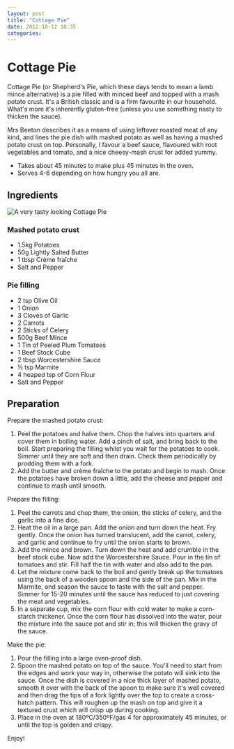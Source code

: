 ```yaml
---
layout: post
title: "Cottage Pie"
date: 2012-10-12 10:35
categories:
---
```

Cottage Pie
===========

Cottage Pie (or Shepherd's Pie, which these days tends to mean a lamb mince alternative) is a pie filled with minced beef and topped with a mash potato crust. It's a British classic and is a firm favourite in our household. What's more it's inherently gluten-free (unless you use something nasty to thicken the sauce).

Mrs Beeton describes it as a means of using leftover roasted meat of any kind, and lines the pie dish with mashed potato as well as having a mashed potato crust on top. Personally, I favour a beef sauce, flavoured with root vegetables and tomato, and a nice cheesy-mash crust for added yummy.

* Takes about 45 minutes to make plus 45 minutes in the oven.
* Serves 4-6 depending on how hungry you all are.

Ingredients
-----------

![A very tasty looking Cottage Pie](/assets/img/cottage-pie.jpg)

### Mashed potato crust

* 1.5kg Potatoes
* 50g Lightly Salted Butter
* 1 tbsp Crème fraîche
* Salt and Pepper

### Pie filling

* 2 tsp Olive Oil
* 1 Onion
* 3 Cloves of Garlic
* 2 Carrots
* 2 Sticks of Celery
* 500g Beef Mince
* 1 Tin of Peeled Plum Tomatoes
* 1 Beef Stock Cube
* 2 tbsp Worcestershire Sauce
* ½ tsp Marmite
* 4 heaped tsp of Corn Flour
* Salt and Pepper

Preparation
-----------

Prepare the mashed potato crust:

1. Peel the potatoes and halve them. Chop the halves into quarters and cover them in boiling water. Add a pinch of salt, and bring back to the boil. Start preparing the filling whilst you wait for the potatoes to cook. Simmer until they are soft and then drain. Check them periodically by prodding them with a fork.
1. Add the butter and crème fraîche to the potato and begin to mash. Once the potatoes have broken down a little, add the cheese and pepper and continue to mash until smooth.

Prepare the filling:

1. Peel the carrots and chop them, the onion, the sticks of celery, and the garlic into a fine dice.
1. Heat the oil in a large pan. Add the onion and turn down the heat. Fry gently. Once the onion has turned translucent, add the carrot, celery, and garlic and continue to fry until the onion starts to brown.
1. Add the mince and brown. Turn down the heat and add crumble in the beef stock cube. Now add the Worcestershire Sauce. Pour in the tin of tomatoes and stir. Fill half the tin with water and also add to the pan.
1. Let the mixture come back to the boil and gently break up the tomatoes using the back of a wooden spoon and the side of the pan. Mix in the Marmite, and season the sauce to taste with the salt and pepper. Simmer for 15-20 minutes until the sauce has reduced to just covering the meat and vegetables.
1. In a separate cup, mix the corn flour with cold water to make a corn-starch thickener. Once the corn flour has dissolved into the water, pour the mixture into the sauce pot and stir in; this will thicken the gravy of the sauce.

Make the pie:

1. Pour the filling into a large oven-proof dish.
1. Spoon the mashed potato on top of the sauce. You'll need to start from the edges and work your way in, otherwise the potato will sink into the sauce. Once the dish is covered in a nice thick layer of mashed potato, smooth it over with the back of the spoon to make sure it's well covered and then drag the tips of a fork lightly over the top to create a cross-hatch pattern. This will roughen up the mash on top and give it a textured crust which will crisp up during cooking.
2. Place in the oven at 180ºC/350ºF/gas 4 for approximately 45 minutes, or until the top is golden and crispy.

Enjoy!